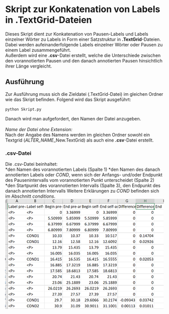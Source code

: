 # Skript zur Konkatenation von Labels in **.TextGrid**-Dateien
Dieses Skript dient zur Konkatenation von Pausen-Labels und Labels einzelner Wörter zu Labels in Form einer Satzstruktur in **.TextGrid**-Dateien.
Dabei werden aufeinanderfolgende Labels einzelner Wörter oder Pausen zu einem Label zusammengeführt. <br>
Außerdem wird eine **.csv**-Datei erstellt, welche die Unterschiede zwischen den vorannotierten Pausen und den danach annotierten Pausen hinsichtlich ihrer Länge vergleicht. 

## Ausführung
Zur Ausführung muss sich die Zieldatei (.TextGrid-Datei) im gleichen Ordner wie das Skript befinden.
Folgend wird das Skript ausgeführt:
```
python Skript.py
```
Danach wird man aufgefordert, den Namen der Datei anzugeben. <br>
<br>
*Name der Datei ohne Extension:*
<br>
Nach der Angabe des Namens werden im gleichen Ordner sowohl ein Textgrid (*ALTER_NAME*\_New.TextGrid) als auch eine **.csv**-Datei erstellt.

### .csv-Datei
Die .csv-Datei beinhaltet: <br>
*den Namen des vorannotierten Labels (Spalte 1)
*den Namen des danach annotierten Labels oder *COND*, wenn sich der Anfangs- und/oder Endpunkt des Pausenintervalls vom vorannotierten Punkt unterscheidet (Spalte 2)
*den Startpunkt des vorannotierten Intervalls (Spalte 3), den Endpunkt des danach annotierten Intervalls  Weitere Erklärungen zu *COND* befinden sich im Abschnitt *conditions*. 
![.csv-Datei](https://github.com/KirchnerS/TextGridSkript/blob/master/EXCEL_2021-07-06_12-19-13.png)
